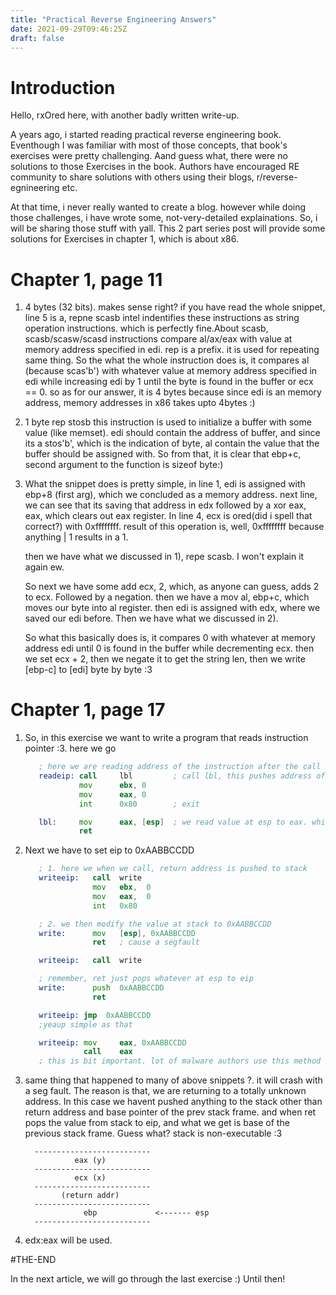 ```yaml
---
title: "Practical Reverse Engineering Answers"
date: 2021-09-29T09:46:25Z
draft: false
---
```


# Introduction

Hello, rxOred here, with another badly written write-up.

A years ago, i started reading practical reverse engineering book. Eventhough I was familiar with most of those concepts,
that book's exercises were pretty challenging.
Aand guess what, there were no solutions to those Exercises in the book. Authors have encouraged RE community to share 
solutions with others using their blogs, r/reverse-egnineering etc.

At that time, i never really wanted to create a blog. however while doing those challenges, i have wrote 
some, not-very-detailed explainations. So, i will be sharing those stuff with yall.
This 2 part series post will provide some solutions for Exercises in chapter 1, which is about x86.

# Chapter 1, page 11

1) 4 bytes (32 bits). makes sense right? if you have read the whole snippet, line 5 is a,
	repne scasb
   intel indentifies these instructions as string operation instructions. which is perfectly fine.About scasb,
   scasb/scasw/scasd instructions compare al/ax/eax with value at memory address specified in edi. rep is a prefix. 
   it is used for repeating same thing. So the what the whole instruction does is, it compares al (because scas'b') 
   with whatever value at memory address specified in edi while increasing edi by 1 until the byte is found in the 
   buffer or ecx == 0. so as for our answer, it is 4 bytes because since edi is an memory address, memory addresses in
   x86 takes upto 4bytes :)

2) 1 byte
	rep stosb
   this instruction is used to initialize a buffer with some value (like memset). edi should contain the address of 
   buffer, and since its a stos'b', which is the indication of byte, al contain the value that the buffer should be
   assigned with. So from that, it is clear that ebp+c, second argument to the function is sizeof byte:)

3) What the snippet does is pretty simple, in line 1, edi is assigned with ebp+8 (first arg), which we concluded as a
   memory address. next line, we can see that its saving that address in edx followed by a xor eax, eax, which clears 
   out eax register. In line 4, ecx is ored(did i spell that correct?) with 0xffffffff. result of this operation is, 
   well, 0xffffffff because anything | 1 results in a 1.

   then we have what we discussed in 1), repe scasb. I won't explain it again ew.

   So next we have some add ecx, 2, which, as anyone can guess, adds 2 to ecx. Followed by a negation. then we have a
   mov  al, ebp+c, which moves our byte into al register. then edi is assigned with edx, where we saved our edi before.
   Then we have what we discussed in 2). 

   So what this basically does is, it compares 0 with whatever at memory address edi until 0 is found in the 
   buffer while decrementing ecx. then we set ecx + 2, then we negate it to get the string len, then we write [ebp-c] 
   to [edi] byte by byte :3


# Chapter 1, page 17

1) So, in this exercise we want to write a program that reads instruction pointer :3. here we go
   ```asm
      ; here we are reading address of the instruction after the call instruction.
      readeip: call     lbl         ; call lbl, this pushes address of next instruction to the stack
               mov      ebx, 0
               mov      eax, 0
               int      0x80        ; exit

      lbl:     mov      eax, [esp]  ; we read value at esp to eax. which is the return address.
               ret
   ```

2) Next we have to set eip to 0xAABBCCDD
   ```asm
      ; 1. here we when we call, return address is pushed to stack
      writeeip:   call  write
                  mov   ebx,  0
                  mov   eax,  0
                  int   0x80

      ; 2. we then modify the value at stack to 0xAABBCCDD
      write:      mov   [esp], 0xAABBCCDD
                  ret   ; cause a segfault
   ```

   ```asm
      writeeip:   call  write

      ; remember, ret just pops whatever at esp to eip
      write:      push  0xAABBCCDD
                  ret
   ```

   ```asm
      writeeip: jmp  0xAABBCCDD
      ;yeaup simple as that
   ```

   ```asm
      writeeip: mov     eax, 0xAABBCCDD
                call    eax
      ; this is bit important. lot of malware authors use this method to access win32 APIs
   ```

3) same thing that happened to many of above snippets ?. it will crash with a seg fault. The reason is that, we are returning to 
   a totally unknown address.
   In this case we havent pushed anything to the stack other than return address and base pointer of the prev stack frame. and when ret pops the value from stack to eip, and what we get is base of the previous
   stack frame. Guess what? stack is non-executable :3


         --------------------------
                  eax (y)
         --------------------------
                  ecx (x)
         --------------------------
               (return addr)
         --------------------------
                    ebp             <------- esp
         --------------------------

4) edx:eax will be used.


#THE-END

In the next article, we will go through the last exercise :) Until then!
